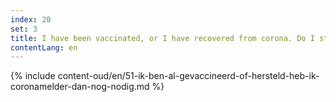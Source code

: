 ```yaml
---
index: 20
set: 3
title: I have been vaccinated, or I have recovered from corona. Do I still need the CoronaMelder app?
contentLang: en
---
```

{% include content-oud/en/51-ik-ben-al-gevaccineerd-of-hersteld-heb-ik-coronamelder-dan-nog-nodig.md %}
